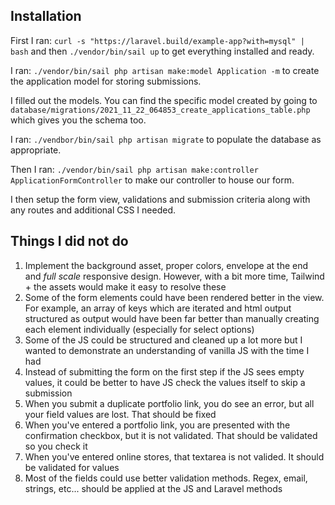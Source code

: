 ## Installation

First I ran: `curl -s "https://laravel.build/example-app?with=mysql" | bash` and then `./vendor/bin/sail up` to get everything installed and ready.

I ran: `./vendor/bin/sail php artisan make:model Application -m` to create the application model for storing submissions.

I filled out the models. You can find the specific model created by going to `database/migrations/2021_11_22_064853_create_applications_table.php` which gives you the schema too.

I ran: `./vendbor/bin/sail php artisan migrate` to populate the database as appropriate.

Then I ran: `./vendor/bin/sail php artisan make:controller ApplicationFormController` to make our controller to house our form.

I then setup the form view, validations and submission criteria along with any routes and additional CSS I needed.

## Things I did not do

1. Implement the background asset, proper colors, envelope at the end and *full scale* responsive design. However, with a bit more time, Tailwind + the assets would make it easy to resolve these
2. Some of the form elements could have been rendered better in the view. For example, an array of keys which are iterated and html output structured as output would have been far better than manually creating each element individually (especially for select options)
3. Some of the JS could be structured and cleaned up a lot more but I wanted to demonstrate an understanding of vanilla JS with the time I had
4. Instead of submitting the form on the first step if the JS sees empty values, it could be better to have JS check the values itself to skip a submission
5. When you submit a duplicate portfolio link, you do see an error, but all your field values are lost. That should be fixed
6. When you've entered a portfolio link, you are presented with the confirmation checkbox, but it is not validated. That should be validated so you check it
7. When you've entered online stores, that textarea is not valided. It should be validated for values
8. Most of the fields could use better validation methods. Regex, email, strings, etc... should be applied at the JS and Laravel methods
